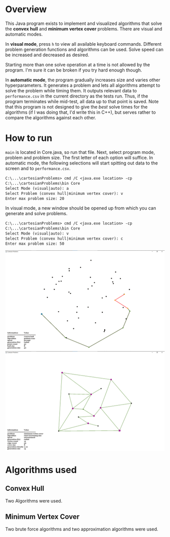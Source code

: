 # Overview
This Java program exists to implement and visualized algorithms that solve the **convex hull** and **minimum vertex cover** problems. There are visual and automatic modes.

In **visual mode**, press `h` to view all available keyboard commands. Different problem generation functions and algorithms can be used. Solve speed can be increased and decreased as desired. 

Starting more than one solve operation at a time is not allowed by the program. I'm sure it can be broken if you try hard enough though. 

In **automatic mode**, the program gradually increases size and varies other hyperparameters. It generates a problem and lets all algorithms attempt to solve the problem while timing them. It outputs relevant data to `performance.csv` in the current directory as the tests run. Thus, if the program terminates while mid-test, all data up to that point is saved. Note that this program is not designed to give the *best* solve times for the algorithms (if I was doing that, I'd write this in C++), but serves rather to compare the algorithms against each other.

# How to run
`main` is located in Core.java, so run that file. Next, select program mode, problem and problem size. The first letter of each option will suffice. In automatic mode, the following selections will start spitting out data to the screen and to `performance.csv`. 
~~~
C:\...\cartesianProblems> cmd /C <java.exe location> -cp C:\...\cartesianProblems\bin Core
Select Mode (visual|auto): a
Select Problem (convex hull|minimum vertex cover): v
Enter max problem size: 20
~~~
In visual mode, a new window should be opened up from which you can generate and solve problems.
~~~
C:\...\cartesianProblems> cmd /C <java.exe location> -cp C:\...\cartesianProblems\bin Core
Select Mode (visual|auto): v
Select Problem (convex hull|minimum vertex cover): c
Enter max problem size: 50
~~~
![Graham Scan algorithms solving the convex hull problem.](./grahamScan.png)
![A type of exhaustive search algorithm solving the minimum vertex cover problem.](./exactIncreasingSize.png)

# Algorithms used
## Convex Hull
Two Algorithms were used.
## Minimum Vertex Cover
Two brute force algorithms and two approximation algorithms were used.

